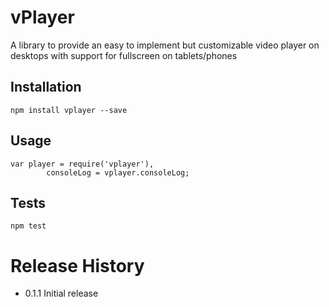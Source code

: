 vPlayer
========


A library to provide an easy to implement but customizable video player on desktops with support for fullscreen on tablets/phones



## Installation

	npm install vplayer --save

## Usage

	var player = require('vplayer'),
			consoleLog = vplayer.consoleLog;


## Tests

	npm test

# Release History

* 0.1.1 Initial release
